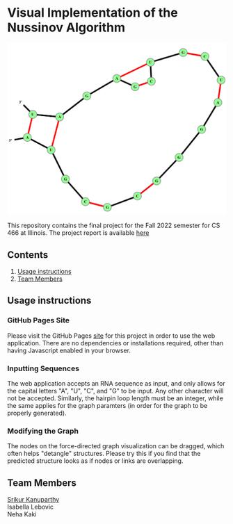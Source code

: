 # Visual Implementation of the Nussinov Algorithm

![Overview of Project](doc/overview_image.png)

This repository contains the final project for the Fall 2022 semester for CS 466 at Illinois. The project report is available [here](doc/CS466_Final_Project_Report.pdf)

## Contents

  1. [Usage instructions](#usage)
  2. [Team Members](#team)

<a name="usage"></a>
## Usage instructions

### GitHub Pages Site

Please visit the GitHub Pages [site](https://srikur.github.io/nussinov-viz/) for this project in order to use the web application. There are no dependencies or installations required, other than having Javascript enabled in your browser.

### Inputting Sequences

The web application accepts an RNA sequence as input, and only allows for the capital letters "A", "U", "C", and "G" to be input. Any other character will not be accepted. Similarly, the hairpin loop length must be an integer, while the same applies for the graph paramters (in order for the graph to be properly generated).

### Modifying the Graph

The nodes on the force-directed graph visualization can be dragged, which often helps "detangle" structures. Please try this if you find that the predicted structure looks as if nodes or links are overlapping.

<a name="usage"></a>
## Team Members

[Srikur Kanuparthy](https://github.com/srikur)<br>
Isabella Lebovic<br>
Neha Kaki